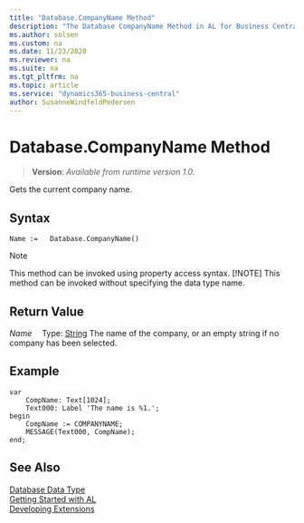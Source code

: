 ```yaml
---
title: "Database.CompanyName Method"
description: "The Database CompanyName Method in AL for Business Central"
ms.author: solsen
ms.custom: na
ms.date: 11/23/2020
ms.reviewer: na
ms.suite: na
ms.tgt_pltfrm: na
ms.topic: article
ms.service: "dynamics365-business-central"
author: SusanneWindfeldPedersen
---
```

[//]: # (START>DO_NOT_EDIT)
[//]: # (IMPORTANT:Do not edit any of the content between here and the END>DO_NOT_EDIT.)
[//]: # (Any modifications should be made in the .xml files in the ModernDev repo.)
# Database.CompanyName Method
> **Version**: _Available from runtime version 1.0._

Gets the current company name.


## Syntax
```
Name :=   Database.CompanyName()
```
> [!NOTE]
> This method can be invoked using property access syntax.
> [!NOTE]
> This method can be invoked without specifying the data type name.


## Return Value
*Name*
&emsp;Type: [String](../string/string-data-type.md)
The name of the company, or an empty string if no company has been selected.


[//]: # (IMPORTANT: END>DO_NOT_EDIT)

## Example  
```
var
    CompName: Text[1024];
    Text000: Label 'The name is %1.';
begin
    CompName := COMPANYNAME;  
    MESSAGE(Text000, CompName);  
end;
```  

## See Also
[Database Data Type](database-data-type.md)  
[Getting Started with AL](../../devenv-get-started.md)  
[Developing Extensions](../../devenv-dev-overview.md)